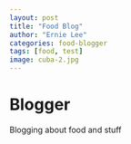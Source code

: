 ```yaml
---
layout: post
title: "Food Blog"
author: "Ernie Lee"
categories: food-blogger
tags: [food, test]
image: cuba-2.jpg
---
```


# Blogger
Blogging about food and stuff